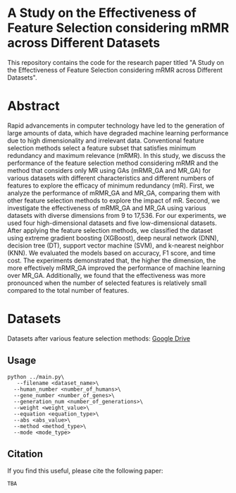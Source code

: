 # A Study on the Effectiveness of Feature Selection considering mRMR across Different Datasets

This repository contains the code for the research paper titled "A Study on the Effectiveness of Feature Selection considering mRMR across Different Datasets".

# Abstract
Rapid advancements in computer technology have led to the generation of large amounts of data, which have degraded machine learning performance due to high dimensionality and irrelevant data. Conventional feature selection methods select a feature subset that satisfies minimum redundancy and maximum relevance (mRMR). In this study, we discuss the performance of the feature selection method considering mRMR and the method that considers only MR using GAs (mRMR_GA and MR_GA) for various datasets with different characteristics and different numbers of features to explore the efficacy of minimum redundancy (mR). First, we analyze the performance of mRMR_GA and MR_GA, comparing them with other feature selection methods to explore the impact of mR. Second, we investigate the effectiveness of mRMR_GA and MR_GA using various datasets with diverse dimensions from 9 to 17,536. For our experiments, we used four high-dimensional datasets and five low-dimensional datasets. After applying the feature selection methods, we classified the dataset using extreme gradient boosting (XGBoost), deep neural network (DNN), decision tree (DT), support vector machine (SVM), and k-nearest neighbor (KNN). We evaluated the models based on accuracy, F1 score, and time cost. The experiments demonstrated that, the higher the dimension, the more effectively mRMR_GA improved the performance of machine learning over MR_GA. Additionally, we found that the effectiveness was more pronounced when the number of selected features is relatively small compared to the total number of features.


# Datasets
Datasets after various feature selection methods: [Google Drive](https://drive.google.com/drive/folders/11mj-tb_E3LN0hfbmwqyOnHv03AxCxnCN?usp=drive_link)


## Usage 
```
python ../main.py\
   --filename <dataset_name>\
  --human_number <number_of_humans>\
  --gene_number <number_of_genes>\
  --generation_num <number_of_generations>\
  --weight <weight_value>\
  --equation <equation_type>\
  --abs <abs_value>\
  --method <method_type>\
  --mode <mode_type>
```



## Citation
If you find this useful, please cite the following paper:
```
TBA
```
